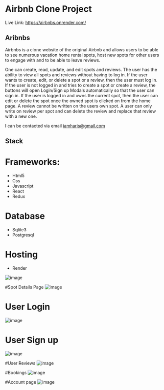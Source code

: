 # Airbnb Clone Project
Live Link: https://airbnbs.onrender.com/
## Aribnbs   

Airbnbs is a clone website of the original Airbnb and allows users to be able to see numerous
vacation home rental spots, host new spots for other users to engage with and to be able to leave
reviews. 

One can create, read, update, and edit spots and reviews. The user has the ability to view all spots and reviews
without having to log in. If the user wants to create, edit, or delete a spot or a review, then the user must log in.
If the user is not logged in and tries to create a spot or create a review, the buttons will open Login/Sign up Modals automatically
so that the user can sign in. If the user is logged in and owns the current spot, then the user can edit or delete the spot once the owned spot is clicked on
from the home page. A review cannot be written on the users own spot. A user can only write on review per spot and can delete the review and replace that review with a new one.

I can be contacted via email iamharis@gmail.com

## Stack  

# Frameworks:
- Html5
- Css
- Javascript
- React
- Redux

# Database
- Sqlite3
- Postgresql

# Hosting
- Render

![image](https://user-images.githubusercontent.com/76670635/203098421-01a0dca7-160f-42ba-b600-b33d0bebdbbc.png)

#Spot Details Page
![image](https://user-images.githubusercontent.com/76670635/221095821-92e0af85-8b7c-4864-9316-4c45429020d7.png)

# User Login
![image](https://user-images.githubusercontent.com/76670635/203098690-b6c04204-5549-4f8e-aeb5-7750f3083972.png)

# User Sign up 
![image](https://user-images.githubusercontent.com/76670635/203098854-e802638a-97d5-4b35-b8f3-bdfbf2da7e6d.png)

#User Reviews
![image](https://user-images.githubusercontent.com/76670635/203099309-95f598ed-2cad-47ca-bc70-13ae678d19f6.png)

#Bookings
![image](https://user-images.githubusercontent.com/76670635/221095504-f9e267c8-fb1c-4c6c-a822-0c9988bb0020.png)

#Account page
![image](https://user-images.githubusercontent.com/76670635/221095712-749c0180-79c5-41e6-b798-b2b45c5c541b.png)


